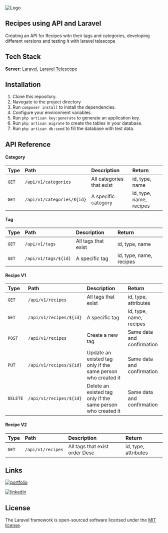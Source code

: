 
![Logo](https://raw.githubusercontent.com/laravel/art/master/logo-lockup/5%20SVG/2%20CMYK/1%20Full%20Color/laravel-logolockup-cmyk-red.svg)


## Recipes using API and Laravel 

Creating an API for Recipes witn their tags and categories, developing different versions and testing it with laravel telescope

## Tech Stack

**Server:** [Laravel](https://laravel.com/), [Laravel Telescope](https://laravel.com/docs/10.x/telescope)


## Installation

1. Clone this repository.
2. Navegate to the project directory
3. Run `composer install` to install the dependencies.
4. Configure your environment variables.
5. Run `php artisan key:generate` to generate an application key.
6. Run `php artisan migrate` to create the tables in your database.
7. Run `php artisan db:seed` to fill the database with test data.


    
## API Reference

#### Category

| Type | Path | Description | Return
| :- | :- | :- | :-
| `GET` | `/api/v1/categories` | All categories that exist | id, type, name
| `GET` | `/api/v1/categories/${id}` | A specific category | id, type, name, recipes

#### Tag

| Type | Path | Description | Return
| :- | :- | :- | :-
| `GET` | `/api/v1/tags` | All tags that exist | id, type, name
| `GET` | `/api/v1/tags/${id}` | A specific tag | id, type, name, recipes

#### Recipe V1

| Type | Path | Description | Return
| :- | :- | :- | :-
| `GET` | `/api/v1/recipes` | All tags that exist | id, type, attributes
| `GET` | `/api/v1/recipes/${id}` | A specific tag | id, type, name, recipes
| `POST` | `/api/v1/recipes` | Create a new tag | Same data and confirmation
| `PUT` | `/api/v1/recipes/${id}` | Update an existed tag only if the same person who created it| Same data and confirmation
| `DELETE` | `/api/v1/recipes/${id}` | Delete an existed tag only if the same person who created it| Same data and confirmation

#### Recipe V2

| Type | Path | Description | Return
| :- | :- | :- | :-
| `GET` | `/api/v1/recipes` | All tags that exist order Desc | id, type, attributes

## Links

[![portfolio](https://img.shields.io/badge/my_portfolio-000?style=for-the-badge&logo=ko-fi&logoColor=white)](https://angelprz008a.github.io/Portafolio/)

[![linkedin](https://img.shields.io/badge/linkedin-0A66C2?style=for-the-badge&logo=linkedin&logoColor=white)](https://www.linkedin.com/in/angel-programmer-junior/)

## License

The Laravel framework is open-sourced software licensed under the [MIT license](https://opensource.org/licenses/MIT).

